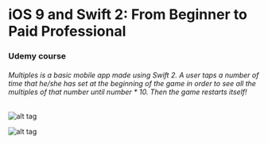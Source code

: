 # iOS 9 and Swift 2: From Beginner to Paid Professional
### Udemy course
###### Multiples is a basic mobile app made using Swift 2. A user taps a number of time that he/she has set at the beginning of the game in order to see all the multiples of that number until number * 10. Then the game restarts itself!

![alt tag](https://raw.github.com/woemike/Multiples/master/image.png)

![alt tag](https://raw.github.com/woemike/Multiples/master/image2.png)